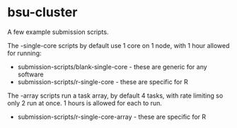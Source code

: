 # bsu-cluster

A few example submission scripts.

The -single-core scripts by default use 1 core on 1 node, with 1 hour allowed for running:
* submission-scripts/blank-single-core - these are generic for any software
* submission-scripts/r-single-core - these are specific for R

The -array scripts run a task array, by default 4 tasks, with rate limiting so only 2 run at once. 1 hours is allowed for each to run.
* submission-scripts/r-single-core-array - these are specific for R
